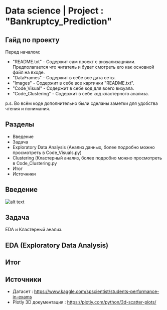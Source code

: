 # Data science | Project : "Bankruptcy_Prediction"

## Гайд по проекту

Перед началом:
- "README.txt" - Содержит сам проект с визуализациями. Предполагается что читатель и будет смотреть его как основной файл на входе.
- "DataFrames" - Содержит в себе все дата сеты.
- "Images" - Содержит в себе все картинки "README.txt".
- "Code_Visual" - Содержит в себе код для всего визуала.
- "Code_Clustering" - Содержит в себе код кластерного анализа.

p.s. Во всём коде дополнительно были сделаны заметки для удобства чтения и понимания.

## Разделы

- Введение
- Задача
- Exploratory Data Analysis (Анализ данных, более подробно можно просмотреть в Code_Visuals.py)
- Clustering (Кластерный анализ, более подробно можно просмотреть в Code_Clustering.py
- Итог
- Источники

## Введение

![alt text](https://github.com/Aettio/DS_Project_Bankruptcy_Prediction/blob/main/Images/temp.jpg)

## Задача

EDA и Кластерный анализ.

## EDA (Exploratory Data Analysis)

## Итог

## Источники

- Датасет : https://www.kaggle.com/spscientist/students-performance-in-exams
- Plotly 3D документация : https://plotly.com/python/3d-scatter-plots/
